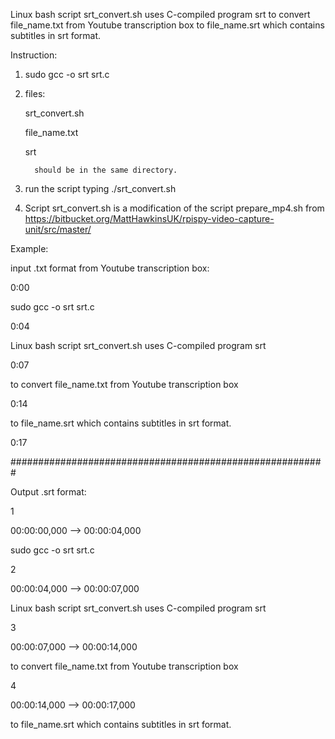 Linux bash script srt_convert.sh uses C-compiled program srt to convert file_name.txt from Youtube transcription box to file_name.srt which contains subtitles in srt format.

Instruction:
1. sudo gcc -o srt srt.c
   
2. files:
   
      srt_convert.sh
   
      file_name.txt
   
      srt
   
         should be in the same directory.
   
3. run the script typing ./srt_convert.sh
4. Script srt_convert.sh is a modification of the script prepare_mp4.sh from https://bitbucket.org/MattHawkinsUK/rpispy-video-capture-unit/src/master/



Example:

input .txt format from Youtube transcription box:

0:00

sudo gcc -o srt srt.c

0:04

Linux bash script srt_convert.sh uses C-compiled program srt

0:07

to convert file_name.txt from Youtube transcription box

0:14

to file_name.srt which contains subtitles in srt format.

0:17



#########################################################

Output .srt format:

1

00:00:00,000 --> 00:00:04,000 

sudo gcc -o srt srt.c

2

00:00:04,000 --> 00:00:07,000 

Linux bash script srt_convert.sh uses C-compiled program srt


3

00:00:07,000 --> 00:00:14,000 

to convert file_name.txt from Youtube transcription box


4

00:00:14,000 --> 00:00:17,000 

to file_name.srt which contains subtitles in srt format. 

